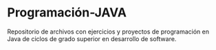# Programación-JAVA
Repositorio de archivos con ejercicios y proyectos de programación en Java de ciclos de grado superior en desarrollo de software.
